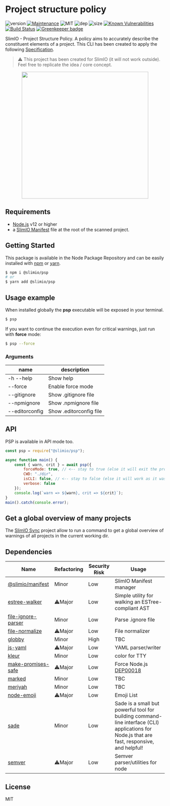 # Project structure policy
![version](https://img.shields.io/badge/dynamic/json.svg?url=https://raw.githubusercontent.com/SlimIO/psp/master/package.json&query=$.version&label=Version)
[![Maintenance](https://img.shields.io/badge/Maintained%3F-yes-green.svg)](https://github.com/SlimIO/is/commit-activity)
![MIT](https://img.shields.io/github/license/mashape/apistatus.svg)
![dep](https://img.shields.io/david/SlimIO/psp.svg)
![size](https://img.shields.io/github/languages/code-size/SlimIO/psp.svg)
[![Known Vulnerabilities](https://snyk.io/test/github/SlimIO/psp/badge.svg?targetFile=package.json)](https://snyk.io/test/github/SlimIO/psp?targetFile=package.json)
[![Build Status](https://travis-ci.com/SlimIO/psp.svg?branch=master)](https://travis-ci.com/SlimIO/psp)
[![Greenkeeper badge](https://badges.greenkeeper.io/SlimIO/psp.svg)](https://greenkeeper.io/)

SlimIO - Project Structure Policy. A policy aims to accurately describe the constituent elements of a project. This CLI has been created to apply the following [Specification](https://docs.google.com/document/d/163Fb4HufSck27VW1ZWeEoDPPKGCnVKBo-6Zxbt2Bj64/edit?usp=sharing).

> ⚠️ This project has been created for SlimIO (it will not work outside). Feel free to replicate the idea / core concept.

<p align="center">
    <img src="https://i.imgur.com/6noO5ti.png" height="400">
</p>

## Requirements
- [Node.js](https://nodejs.org/en/) v12 or higher
- a [SlimIO Manifest](https://github.com/SlimIO/Manifest) file at the root of the scanned project.

## Getting Started

This package is available in the Node Package Repository and can be easily installed with [npm](https://docs.npmjs.com/getting-started/what-is-npm) or [yarn](https://yarnpkg.com).

```bash
$ npm i @slimio/psp
# or
$ yarn add @slimio/psp
```

## Usage example
When installed globally the **psp** executable will be exposed in your terminal.
```bash
$ psp
```

If you want to continue the execution even for critical warnings, just run with **force** mode:
```bash
$ psp --force
```

### Arguments

| name | description |
| --- | --- |
| -h --help | Show help |
| --force | Enable force mode |
| --gitignore | Show .gitignore file |
| --npmignore | Show .npmignore file |
| --editorconfig | Show .editorconfig file |

## API
PSP is available in API mode too.

```js
const psp = require("@slimio/psp");

async function main() {
    const { warn, crit } = await psp({
        forceMode: true, // <-- stay to true (else it will exit the process on CRIT).
        CWD: "./dir",
        isCLI: false, // <-- stay to false (else it will work as it was executed as a CLI).
        verbose: false
    });
    console.log(`warn => ${warn}, crit => ${crit}`);
}
main().catch(console.error);
```

## Get a global overview of many projects
The [SlimIO Sync](https://github.com/SlimIO/Sync) project allow to run a command to get a global overview of warnings of all projects in the current working dir.

## Dependencies

|Name|Refactoring|Security Risk|Usage|
|---|---|---|---|
|[@slimio/manifest](https://github.com/SlimIO/Manifester#readme)|Minor|Low|SlimIO Manifest manager|
|[estree-walker](https://github.com/Rich-Harris/estree-walker#readme)|⚠️Major|Low|Simple utility for walking an ESTree-compliant AST|
|[file-ignore-parser](https://github.com/fraxken/file-ignore-parser#readme)|Minor|Low|Parse .ignore file|
|[file-normalize](https://github.com/jonschlinkert/file-normalize)|⚠️Major|Low|File normalizer|
|[globby](https://github.com/sindresorhus/globby#readme)|Minor|High|TBC|
|[js-yaml](https://github.com/nodeca/js-yaml)|⚠️Major|Low|YAML parser/writer|
|[kleur](https://github.com/lukeed/kleur#readme)|Minor|Low|color for TTY|
|[make-promises-safe](https://github.com/mcollina/make-promises-safe#readme)|⚠️Major|Low|Force Node.js [DEP00018](https://nodejs.org/dist/latest-v8.x/docs/api/deprecations.html#deprecations_dep0018_unhandled_promise_rejections)|
|[marked](https://marked.js.org)|Minor|Low|TBC|
|[meriyah](https://github.com/meriyah/meriyah)|Minor|Low|TBC|
|[node-emoji](https://github.com/omnidan/node-emoji#readme)|⚠️Major|Low|Emoji List|
|[sade](https://github.com/lukeed/sade#readme)|Minor|Low|Sade is a small but powerful tool for building command-line interface (CLI) applications for Node.js that are fast, responsive, and helpful!|
|[semver](https://github.com/npm/node-semver)|⚠️Major|Low|Semver parser/utilities for node|

## License
MIT
